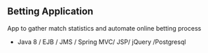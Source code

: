 ## Betting Application
App to gather match statistics and automate online betting process

- Java 8 / EJB / JMS / Spring MVC/ JSP/ jQuery /Postgresql
